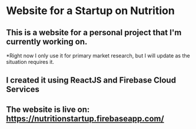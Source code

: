 # Website for a Startup on Nutrition

## This is a website for a personal project that I'm currently working on. 
*Right now I only use it for primary market research, but I will update as the situation requires it.

## I created it using ReactJS and Firebase Cloud Services

## The website is live on: https://nutritionstartup.firebaseapp.com/
